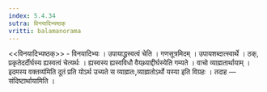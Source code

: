 ```yaml
---
index: 5.4.34
sutra: विनयादिभ्यष्ठक्
vritti: balamanorama
---
```


<<विनयादिभ्यष्ठक्>> - विनयादिभ्यः । उपायाद्ध्रस्वत्वं चेति । गणसूत्रमिदम् । उपायशब्दात्स्वार्थे । ठक्, प्रकृतेदर्दीर्घस्य ह्यस्वत्वं चेत्यर्थः । ह्यस्वस्य ह्यस्वविधौ वैयथ्र्याद्दीर्घस्येति गम्यते । वाचो व्याह्मतार्थायाम् ।इदमस्य वक्तव्य॑मिति दूतं प्रति योऽर्थ उच्यते स व्याह्मतः,व्याह्मतोऽर्थो यस्या इति विग्रहः । तदाह — संदिष्टार्थायामिति । 